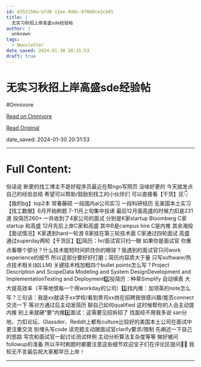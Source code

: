 ```yaml
---
id: 8352150a-bfd8-11ee-9ddc-0f8b0ce3cb85
title: |
  无实习秋招上岸高盛sde经验帖
author: |
  unknown
tags:
  - Newsletter
date_saved: 2024-01-30 20:31:53
draft: true
---
```


# 无实习秋招上岸高盛sde经验帖
#Omnivore

[Read on Omnivore](https://omnivore.app/me/sde-18d5d24d859)

[Read Original](https://omnivore.app/no_url?q=ed64a44e-26f3-47c9-a832-411047b02d0b)

date_saved: 2024-01-30 20:31:53


--- 

# Full Content: 

俗话说 断更的找工博主不是好程序员最近在帮ngo写网页 没啥好更的 今天就发点自己的经验总结 希望可以帮助/鼓励到找工的小伙伴们 可以直接看【干货】区👇【我的bg】top2本 常春藤硕 一段国内ai公司实习 一段科研经历 无美国本土实习【找工数据】6月开始刷题 7-11月上旬集中投递 最后12月面高盛的时候力扣是231道 投简历260+ 一共收到了4家公司的面试 分别是K家startup Bloomberg C家startup 和高盛 12月先后上岸C家和高盛 其中B是campus hire C是内推 其余海投【面试情况】K家遇到hard一轮游 B家挂在第三轮技术面 C家通过四轮面试 高盛通过superday两轮【干货区】1️⃣简历：hr/面试官只扫一眼 如果你是面试官 你重点看哪个部分？什么技术能短时间抓住你的眼球？我遇到的面试官只问work experience的细节 所以这部分要好好打磨；简历内容质大于量 只写software/热点技术相关(如LLM) 关键技术栈加粗四个bullet points怎么写？Project Description and ScopeData Modeling and System DesignDevelopment and ImplementationTesting and Deployment2️⃣投简历：种草Simplify 自动填表 大大提高效率（平等地恨每一个用workday的公司）3️⃣找内推：加领英的note怎么写？三句话：我是xx就读于xx学校/看到贵司xx岗在招聘我很感兴趣/能否connect交流一下 等对方通过后主动发简历 聊自己如何qualified 这时候帮你的人会主动提内推 别上来就硬“要”内推4️⃣面试：这需要见招拆招了 找面经不用我多说 san分地、力扣论坛、Glassdor、Reddit上都有culture比较好的美国本土公司在面试中更注重交流 别埋头写code 读完题主动跟面试官clarify要求/限制 先阐述一下自己的思路 写完和面试官一起讨论测试样例 主动分析算法复杂度等等 做好被问followup的准备 所以平时刷题时都要注意这些细节欢迎宝子们在评论区提问🙋‍♀️ 我知无不言最后祝大家都早日上岸！

---

